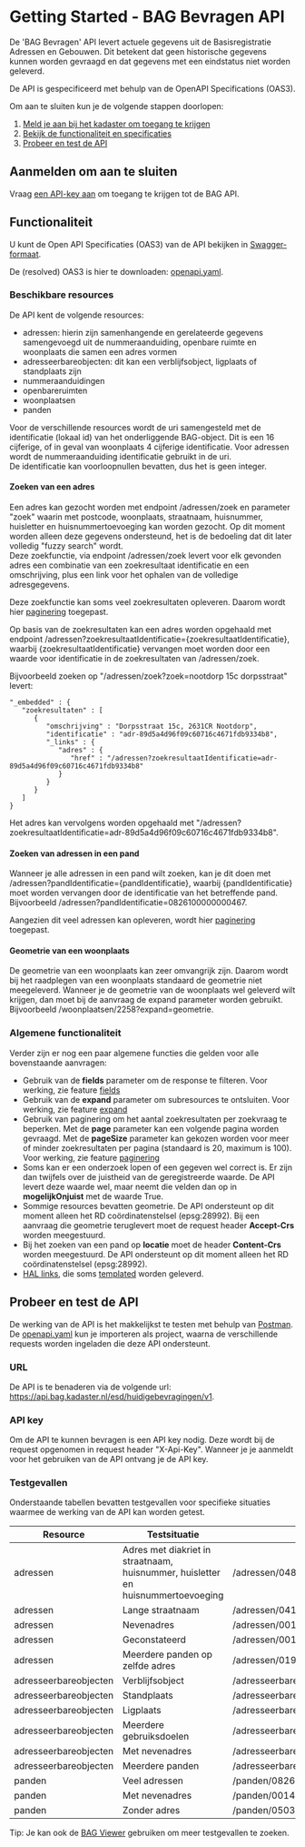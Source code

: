 # Getting Started - BAG Bevragen API
De 'BAG Bevragen' API levert actuele gegevens uit de Basisregistratie Adressen en Gebouwen. Dit betekent dat geen historische gegevens kunnen worden gevraagd en dat gegevens met een eindstatus niet worden geleverd.

De API is gespecificeerd met behulp van de OpenAPI Specifications (OAS3).

Om aan te sluiten kun je de volgende stappen doorlopen:
1. [Meld je aan bij het kadaster om toegang te krijgen](#Aanmelden-om-aan-te-sluiten)
2. [Bekijk de functionaliteit en specificaties](#Functionaliteit)
3. [Probeer en test de API](#Probeer-en-test-de-API)

## Aanmelden om aan te sluiten
Vraag [een API-key aan](https://formulieren.kadaster.nl/aanvragen_bag_api_key_testomgeving) om toegang te krijgen tot de BAG API.

## Functionaliteit
U kunt de Open API Specificaties (OAS3) van de API bekijken in [Swagger-formaat](https://petstore.swagger.io/?url=https://raw.githubusercontent.com/VNG-Realisatie/Haal-Centraal-BAG-Bevragen/master/api-specificatie/openapi.yaml).

De (resolved) OAS3 is hier te downloaden: [openapi.yaml](../api-specificatie/resolved/openapi.yaml).

### Beschikbare resources
De API kent de volgende resources:
- adressen: hierin zijn samenhangende en gerelateerde gegevens samengevoegd uit de nummeraanduiding, openbare ruimte en woonplaats die samen een adres vormen
- adresseerbareobjecten: dit kan een verblijfsobject, ligplaats of standplaats zijn
- nummeraanduidingen
- openbareruimten
- woonplaatsen
- panden

Voor de verschillende resources wordt de uri samengesteld met de identificatie (lokaal id) van het onderliggende BAG-object. Dit is een 16 cijferige, of in geval van woonplaats 4 cijferige identificatie. Voor adressen wordt de nummeraanduiding identificatie gebruikt in de uri.  
De identificatie kan voorloopnullen bevatten, dus het is geen integer.

#### Zoeken van een adres
Een adres kan gezocht worden met endpoint /adressen/zoek en parameter "zoek" waarin met postcode, woonplaats, straatnaam, huisnummer, huisletter en huisnummertoevoeging kan worden gezocht. Op dit moment worden alleen deze gegevens ondersteund, het is de bedoeling dat dit later volledig "fuzzy search" wordt.  
Deze zoekfunctie, via endpoint /adressen/zoek levert voor elk gevonden adres een combinatie van een zoekresultaat identificatie en een omschrijving, plus een link voor het ophalen van de volledige adresgegevens.

Deze zoekfunctie kan soms veel zoekresultaten opleveren. Daarom wordt hier [paginering](https://github.com/VNG-Realisatie/Haal-Centraal-common/blob/v1.1.0/features/paginering.feature) toegepast.

Op basis van de zoekresultaten kan een adres worden opgehaald met endpoint /adressen?zoekresultaatIdentificatie={zoekresultaatIdentificatie}, waarbij {zoekresultaatIdentificatie} vervangen moet worden door een waarde voor identificatie in de zoekresultaten van /adressen/zoek.

Bijvoorbeeld zoeken op "/adressen/zoek?zoek=nootdorp 15c dorpsstraat" levert:
```
"_embedded" : {
   "zoekresultaten" : [
      {
         "omschrijving" : "Dorpsstraat 15c, 2631CR Nootdorp",
         "identificatie" : "adr-89d5a4d96f09c60716c4671fdb9334b8",
         "_links" : {
            "adres" : {
               "href" : "/adressen?zoekresultaatIdentificatie=adr-89d5a4d96f09c60716c4671fdb9334b8"
            }
         }
      }
   ]
}
```
Het adres kan vervolgens worden opgehaald met "/adressen?zoekresultaatIdentificatie=adr-89d5a4d96f09c60716c4671fdb9334b8".

#### Zoeken van adressen in een pand
Wanneer je alle adressen in een pand wilt zoeken, kan je dit doen met /adressen?pandIdentificatie={pandIdentificatie}, waarbij {pandIdentificatie} moet worden vervangen door de identificatie van het betreffende pand. Bijvoorbeeld /adressen?pandIdentificatie=0826100000000467.

Aangezien dit veel adressen kan opleveren, wordt hier [paginering](https://github.com/VNG-Realisatie/Haal-Centraal-common/blob/v1.1.0/features/paginering.feature) toegepast.

#### Geometrie van een woonplaats
De geometrie van een woonplaats kan zeer omvangrijk zijn. Daarom wordt bij het raadplegen van een woonplaats standaard de geometrie niet meegeleverd. Wanneer je de geometrie van de woonplaats wel geleverd wilt krijgen, dan moet bij de aanvraag de expand parameter worden gebruikt. Bijvoorbeeld /woonplaatsen/2258?expand=geometrie.

### Algemene functionaliteit
Verder zijn er nog een paar algemene functies die gelden voor alle bovenstaande aanvragen:
- Gebruik van de **fields** parameter om de response te filteren. Voor werking, zie feature [fields](https://github.com/VNG-Realisatie/Haal-Centraal-common/blob/v1.0.0/features/fields.feature)
- Gebruik van de **expand** parameter om subresources te ontsluiten. Voor werking, zie feature [expand](https://github.com/VNG-Realisatie/Haal-Centraal-common/blob/v1.0.0/features/expand.feature)
- Gebruik van paginering om het aantal zoekresultaten per zoekvraag te beperken. Met de **page** parameter kan een volgende pagina worden gevraagd. Met de **pageSize** parameter kan gekozen worden voor meer of minder zoekresultaten per pagina (standaard is 20, maximum is 100). Voor werking, zie feature [paginering](https://github.com/VNG-Realisatie/Haal-Centraal-common/blob/v1.1.0/features/paginering.feature)
- Soms kan er een onderzoek lopen of een gegeven wel correct is. Er zijn dan twijfels over de juistheid van de geregistreerde waarde. De API levert deze waarde wel, maar neemt die velden dan op in **mogelijkOnjuist** met de waarde True.
- Sommige resources bevatten geometrie. De API ondersteunt op dit moment alleen het RD coördinatenstelsel (epsg:28992). Bij een aanvraag die geometrie teruglevert moet de request header **Accept-Crs** worden meegestuurd.
- Bij het zoeken van een pand op **locatie** moet de header **Content-Crs** worden meegestuurd. De API ondersteunt op dit moment alleen het RD coördinatenstelsel (epsg:28992).
- [HAL links](https://tools.ietf.org/html/draft-kelly-json-hal-08), die soms [templated](https://github.com/VNG-Realisatie/Haal-Centraal-common/blob/v1.0.0/features/uri-templating.feature) worden geleverd.

## Probeer en test de API
De werking van de API is het makkelijkst te testen met behulp van [Postman](https://www.getpostman.com/).
De [openapi.yaml](../api-specificatie/resolved/openapi.yaml) kun je importeren als project, waarna de verschillende requests worden ingeladen die deze API ondersteunt.

### URL
De API is te benaderen via de volgende url: https://api.bag.kadaster.nl/esd/huidigebevragingen/v1.

### API key
Om de API te kunnen bevragen is een API key nodig. Deze wordt bij de request opgenomen in request header "X-Api-Key". Wanneer je je aanmeldt voor het gebruiken van de API ontvang je de API key.

### Testgevallen
Onderstaande tabellen bevatten testgevallen voor specifieke situaties waarmee de werking van de API kan worden getest.

| Resource              | Testsituatie                                                                     | uri                                     |
| --------------------- | -------------------------------------------------------------------------------- | --------------------------------------- |
| adressen              | Adres met diakriet in straatnaam, huisnummer, huisletter en huisnummertoevoeging | /adressen/0484200002040489              |
| adressen              | Lange straatnaam                                                                 | /adressen/0417200000000354              |
| adressen              | Nevenadres                                                                       | /adressen/0014200022197986              |
| adressen              | Geconstateerd                                                                    | /adressen/0014200022188962              |
| adressen              | Meerdere panden op zelfde adres                                                  | /adressen/0193200000096680              |
| adresseerbareobjecten | Verblijfsobject                                                                  | /adresseerbareobjecten/0599010000165822 |
| adresseerbareobjecten | Standplaats                                                                      | /adresseerbareobjecten/0503030000103062 |
| adresseerbareobjecten | Ligplaats                                                                        | /adresseerbareobjecten/0569020000012435 |
| adresseerbareobjecten | Meerdere gebruiksdoelen                                                          | /adresseerbareobjecten/0626019900006674 |
| adresseerbareobjecten | Met nevenadres                                                                   | /adresseerbareobjecten/0014010011067299 |
| adresseerbareobjecten | Meerdere panden                                                                  | /adresseerbareobjecten/0193010000096628 |
| panden                | Veel adressen                                                                    | /panden/0826100000000467                |
| panden                | Met nevenadres                                                                   | /panden/0014100010921152                |
| panden                | Zonder adres                                                                     | /panden/0503100000034877                |

Tip: Je kan ook de [BAG Viewer](https://bagviewer.kadaster.nl/lvbag/bag-viewer/index.html) gebruiken om meer testgevallen te zoeken.
